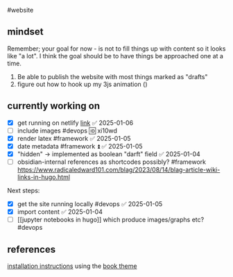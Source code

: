 
#website

## mindset
Remember; your goal for now - is not to fill things up with content so it looks like "a lot". I think the goal should be to have things be approached one at a time.

1. Be able to publish the website with most things marked as "drafts"
2. figure out how to hook up my 3js animation ()
## currently working on
- [x] get running on netlify [link](https://docs.netlify.com/frameworks/hugo/) ✅ 2025-01-06
- [ ] include images #devops 🆔 xi10wd
- [x] render latex #framework ✅ 2025-01-05
- [x] date metadata #framework ⏫ ✅ 2025-01-05
- [x] "hidden"   -> implemented as boolean "darft" field ✅ 2025-01-04
- [ ] obsidian-internal references as shortcodes possibly? #framework https://www.radicaledward101.com/blag/2023/08/14/blag-article-wiki-links-in-hugo.html

Next steps:
- [x] get the site running locally #devops ✅ 2025-01-05
- [x] import content ✅ 2025-01-04
- [ ] [[jupyter notebooks in hugo]] which produce images/graphs etc? #devops
## references

[installation instructions](https://gohugo.io/getting-started/quick-start/)
using the [book theme](https://themes.gohugo.io/themes/hugo-book/)
